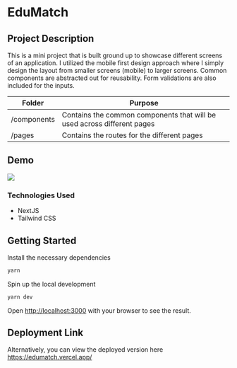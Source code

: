 # EduMatch

## Project Description
This is a mini project that is built ground up to showcase different screens of an application. I utilized the mobile first design approach where I simply design the layout from smaller screens (mobile) to larger screens. Common components are abstracted out for reusability. Form validations are also included for the inputs. 

| Folder  | Purpose |
| ------------- | ------------- |
| /components  | Contains the common components that will be used across different pages  |
| /pages  | Contains the routes for the different pages   |

## Demo
![](demo.gif)

### Technologies Used
- NextJS
- Tailwind CSS

## Getting Started

Install the necessary dependencies
```bash
yarn
```

Spin up the local development

```bash
yarn dev
```

Open [http://localhost:3000](http://localhost:3000) with your browser to see the result.

## Deployment Link

Alternatively, you can view the deployed version  here https://edumatch.vercel.app/